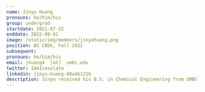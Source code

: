 ```yaml
---
name: Jinyu Huang
pronouns: he/him/his
group: undergrad
startdate: 2021-07-22
enddate: 2022-08-01
image: /static/img/members/jinyuhuang.png
position: BS CBEE, Fall 2022
subsequent: 
pronouns: he/him/his
email: jhuang4  [at]  umbc.edu
twitter: IAmIcesolate
linkedin: jinyu-huang-90a4b1216
description: Jinyu received his B.S. in Chemical Engineering from UMBC, majoring in Biotechnology/Bioengineering. He enjoys researching new topics and collaborating with others on projects and reports. In his free time, he loves playing the piano, composing electronic music with digital software, and mixing as a DJ on live-streamed weekly music podcasts.
---
```

